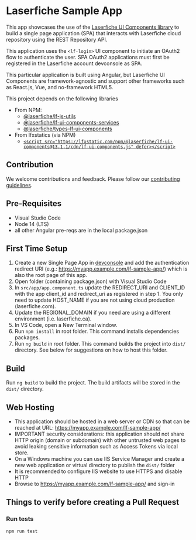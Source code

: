 # Laserfiche Sample App

This app showcases the use of the [Laserfiche UI Components library](https://developer.laserfiche.com) to build a single page application (SPA) that interacts with Laserfiche cloud repository using the REST Repository API.

This application uses the `<lf-login>` UI component to initiate an OAuth2 flow to authenticate the user. SPA OAuth2 applications must first be registered in the Laserfiche account devconsole as SPA.

This particular application is built using Angular, but Laserfiche UI Components are framework-agnostic and support other frameworks such as React.js, Vue, and no-framework HTML5.

This project depends on the following libraries

- From NPM:
  - [@laserfiche/lf-js-utils](https://www.npmjs.com/package/@laserfiche/lf-js-utils)
  - [@laserfiche/lf-ui-components-services](https://www.npmjs.com/package/@laserfiche/lf-ui-components-services)
  - [@laserfiche/types-lf-ui-components](https://www.npmjs.com/package/@laserfiche/types-lf-ui-components)
- From lfxstatics (via NPM)
  - [`<script src="https://lfxstatic.com/npm/@laserfiche/lf-ui-components@13.1.1/cdn/lf-ui-components.js" defer></script>`](https://lfxstatic.com/npm/@laserfiche/lf-ui-components@13.1.1/cdn/lf-ui-components.js)

## Contribution

We welcome contributions and feedback. Please follow our [contributing guidelines](./CONTRIBUTING.md).

## Pre-Requisites

- Visual Studio Code
- Node 14 (LTS)
- all other Angular pre-reqs are in the local package.json

## First Time Setup

1. Create a new Single Page App in [devconsole](https://app.laserfiche.com/devconsole/apps) and add the authentication redirect URI (e.g.: <https://myapp.example.com/lf-sample-app/>) which is also the root page of this app.
2. Open folder (containing package.json) with Visual Studio Code
3. In `src/app/app.component.ts` update the REDIRECT_URI and CLIENT_ID with the app client_id and redirect_uri as registered in step 1. You only need to update HOST_NAME if you are not using cloud production (laserfiche.com).
4. Update the REGIONAL_DOMAIN if you need are using a different environment (i.e. laserfiche.ca).
5. In VS Code, open a New Terminal window.
6. Run `npm install` in root folder. This command installs dependencies packages.
7. Run `ng build` in root folder. This command builds the project into `dist/` directory. See below for suggestions on how to host this folder.

## Build

Run `ng build` to build the project. The build artifacts will be stored in the `dist/` directory.

## Web Hosting

- This application should be hosted in a web server or CDN so that can be reached at URL: <https://myapp.example.com/lf-sample-app/>
- IMPORTANT security considerations: this application should not share HTTP origin (domain or subdomain) with other untrusted web pages to avoid leaking sensitive information such as Access Tokens via local store.
- On a Windows machine you can use IIS Service Manager and create a new web application or virtual directory to publish the `dist/` folder
- It is recommended to configure IIS website to use HTTPS and disable HTTP
- Browse to <https://myapp.example.com/lf-sample-app/> and sign-in

## Things to verify before creating a Pull Request

### Run tests

```sh
npm run test
```
